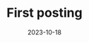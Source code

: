 ---
title:  "First posting" 

categories:
  - ETC
tags:
  - [Programming, Cpp]

toc: true
toc_sticky: true

date: 2023-10-18
last_modified_at: 2023-10-18
---